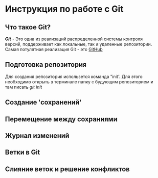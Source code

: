 # Инструкция по работе с Git

## Что такое Git?

**_Git_** - Это одна из реализаций распределенной системы контроля версий, поддерживает как локальные, так и удаленные репозитории.
Самая потулятная реализация Git - это [GitHub](https://github.com)

## Подготовка репозитория

Для создания репозитория использется команда "init'. Для этого необходимо открыть в терминале папку с будующим репозиторием и там писать _git init_

## Создание 'сохранений'

## Перемещение между сохраниями

## Журнал изменений

## Ветки в Git

## Слияние веток и решение конфликтов
